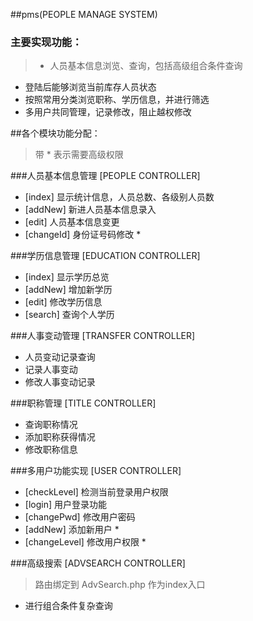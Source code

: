 ##pms(PEOPLE MANAGE SYSTEM)
### **主要实现功能**：
> - 人员基本信息浏览、查询，包括高级组合条件查询
-	登陆后能够浏览当前库存人员状态
-	按照常用分类浏览职称、学历信息，并进行筛选
-	多用户共同管理，记录修改，阻止越权修改

##各个模块功能分配：
>带 * 表示需要高级权限

###人员基本信息管理 [PEOPLE CONTROLLER]
-	[index] 显示统计信息，人员总数、各级别人员数
-	[addNew] 新进人员基本信息录入
-	[edit] 人员基本信息变更
-	[changeId] 身份证号码修改 *

###学历信息管理 [EDUCATION CONTROLLER]
-	[index] 显示学历总览
-	[addNew] 增加新学历
-	[edit] 修改学历信息
-	[search] 查询个人学历

###人事变动管理 [TRANSFER CONTROLLER]
-	人员变动记录查询
-	记录人事变动
-	修改人事变动记录

###职称管理 [TITLE CONTROLLER]
-	查询职称情况
-	添加职称获得情况
-	修改职称信息

###多用户功能实现 [USER CONTROLLER]
-	[checkLevel] 检测当前登录用户权限
-	[login] 用户登录功能
-	[changePwd] 修改用户密码
-	[addNew] 添加新用户 *
-	[changeLevel] 修改用户权限 *

###高级搜索 [ADVSEARCH CONTROLLER]
>	路由绑定到 AdvSearch.php 作为index入口

- 进行组合条件复杂查询